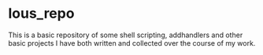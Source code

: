 # lous_repo
This is a basic repository of some shell scripting, addhandlers and other basic projects I have both written and collected over the course of my work.
